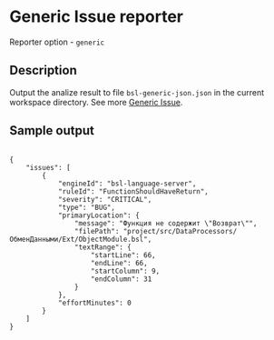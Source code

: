 # Generic Issue reporter

Reporter option - `generic`

## Description

Output the analize result to file `bsl-generic-json.json` in the current workspace directory. See more [Generic Issue](https://docs.sonarqube.org/latest/analysis/generic-issue/).

## Sample output

```

{
    "issues": [
        {
            "engineId": "bsl-language-server",
            "ruleId": "FunctionShouldHaveReturn",
            "severity": "CRITICAL",
            "type": "BUG",
            "primaryLocation": {
                "message": "Функция не содержит \"Возврат\"",
                "filePath": "project/src/DataProcessors/ОбменДанными/Ext/ObjectModule.bsl",
                "textRange": {
                    "startLine": 66,
                    "endLine": 66,
                    "startColumn": 9,
                    "endColumn": 31
                }
            },
            "effortMinutes": 0
        }
    ]
}

```
